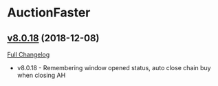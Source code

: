 # AuctionFaster

## [v8.0.18](https://github.com/kaminaris/AuctionFaster/tree/v8.0.18) (2018-12-08)
[Full Changelog](https://github.com/kaminaris/AuctionFaster/compare/v8.0.17...v8.0.18)

- v8.0.18 - Remembering window opened status, auto close chain buy when closing AH  
